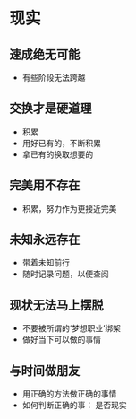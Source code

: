 # 现实

## 速成绝无可能
* 有些阶段无法跨越

## 交换才是硬道理
* 积累
* 用好已有的，不断积累
* 拿已有的换取想要的

## 完美用不存在
* 积累，努力作为更接近完美

## 未知永远存在
* 带着未知前行
* 随时记录问题，以便查阅

## 现状无法马上摆脱  
* 不要被所谓的‘梦想职业’绑架  
* 做好当下可以做的事情

## 与时间做朋友
* 用正确的方法做正确的事情
* 如何判断正确的事： 是否现实   